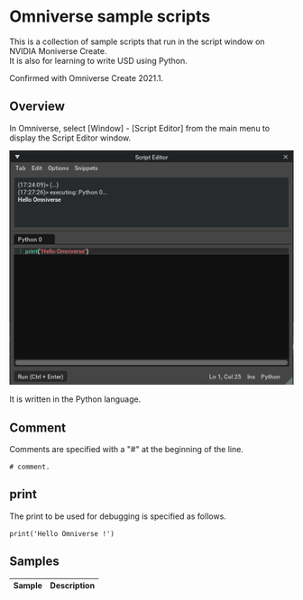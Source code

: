 # Omniverse sample scripts

This is a collection of sample scripts that run in the script window on NVIDIA Moniverse Create.     
It is also for learning to write USD using Python.     

Confirmed with Omniverse Create 2021.1.    

## Overview

In Omniverse, select [Window] - [Script Editor] from the main menu to display the Script Editor window.     

![omniverse_script_editor_01.png](./images/omniverse_script_editor_01.png)    

It is written in the Python language.    

## Comment

Comments are specified with a "#" at the beginning of the line.     
```
# comment.
```

## print

The print to be used for debugging is specified as follows.     
```
print('Hello Omniverse !')
```

## Samples

|Sample|Description|     
|---|---|    

